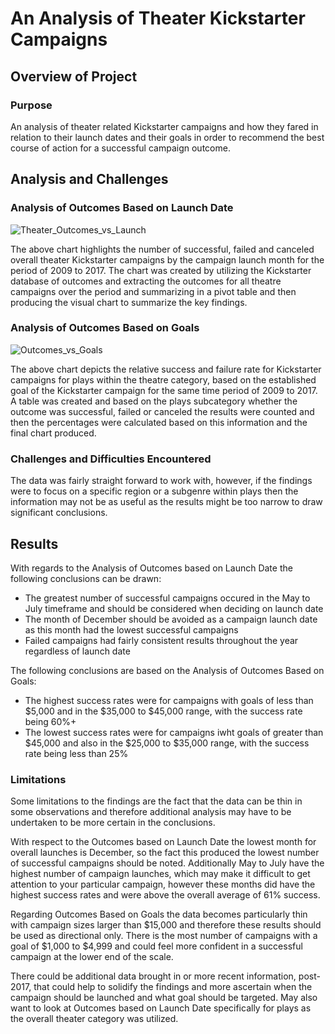 # An Analysis of Theater Kickstarter Campaigns

## Overview of Project

### Purpose

An analysis of theater related Kickstarter campaigns and how they fared in relation to their launch dates and their goals in order to recommend the best course of action for a successful campaign outcome.

## Analysis and Challenges

### Analysis of Outcomes Based on Launch Date

![Theater_Outcomes_vs_Launch](https://user-images.githubusercontent.com/92001105/138792291-e828b68b-95af-4ceb-8162-55e1cc0e389c.png)

The above chart highlights the number of successful, failed and canceled overall theater Kickstarter campaigns by the campaign launch month for the period of 2009 to 2017.
The chart was created by utilizing the Kickstarter database of outcomes and extracting the outcomes for all theatre campaigns over the period and summarizing in a pivot table and then producing the visual chart to summarize the key findings.

### Analysis of Outcomes Based on Goals

![Outcomes_vs_Goals](https://user-images.githubusercontent.com/92001105/138795510-6c3024f7-cf20-43c4-874d-c38aa3c949d2.png)

The above chart depicts the relative success and failure rate for Kickstarter campaigns for plays within the theatre category, based on the established goal of the Kickstarter campaign for the same time period of 2009 to 2017.
A table was created and based on the plays subcategory whether the outcome was successful, failed or canceled the results were counted and then the percentages were calculated based on this information and the final chart produced.

### Challenges and Difficulties Encountered

The data was fairly straight forward to work with, however, if the findings were to focus on a specific region or a subgenre within plays then the information may not be as useful as the results might be too narrow to draw significant conclusions.

## Results

 With regards to the Analysis of Outcomes based on Launch Date the following conclusions can be drawn:
- The greatest number of successful campaigns occured in the May to July timeframe and should be considered when deciding on launch date
- The month of December should be avoided as a campaign launch date as this month had the lowest successful campaigns
- Failed campaigns had fairly consistent results throughout the year regardless of launch date

The following conclusions are based on the Analysis of Outcomes Based on Goals:
- The highest success rates were for campaigns with goals of less than $5,000 and in the $35,000 to $45,000 range, with the success rate being 60%+
- The lowest success rates were for campaigns iwht goals of greater than $45,000 and also in the $25,000 to $35,000 range, with the success rate being less than 25%

### Limitations

Some limitations to the findings are the fact that the data can be thin in some observations and therefore additional analysis may have to be undertaken to be more certain in the conclusions.

With respect to the Outcomes based on Launch Date the lowest month for overall launches is December, so the fact this produced the lowest number of successful campaigns should be noted. Additionally May to July have the highest number of campaign launches, which may make it difficult to get attention to your particular campaign, however these months did have the highest success rates and were above the overall average of 61% success.

Regarding Outcomes Based on Goals the data becomes particularly thin with campaign sizes larger than $15,000 and therefore these results should be used as directional only. There is the most number of campaigns with a goal of $1,000 to $4,999 and could feel more confident in a successful campaign at the lower end of the scale.

There could be additional data brought in or more recent information, post-2017, that could help to solidify the findings and more ascertain when the campaign should be launched and what goal should be targeted. May also want to look at Outcomes based on Launch Date specifically for plays as the overall theater category was utilized.
